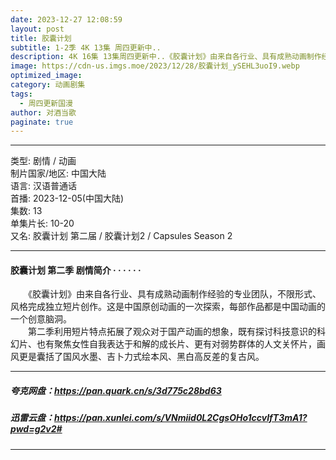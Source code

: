 ```yaml
---
date: 2023-12-27 12:08:59
layout: post
title: 胶囊计划
subtitle: 1-2季 4K 13集 周四更新中..
description: 4K 16集 13集周四更新中..《胶囊计划》由来自各行业、具有成熟动画制作经验的专业团队，不限形式、风格完成独立短片创作。这是中国原创动画的一次探索，每部作品都是中国动画的一个创意脑洞...
image: https://cdn-us.imgs.moe/2023/12/28/胶囊计划_ySEHL3uoI9.webp
optimized_image: 
category: 动画剧集
tags:
  - 周四更新国漫
author: 对酒当歌
paginate: true
---
```


---

类型: 剧情 / 动画  
制片国家/地区: 中国大陆  
语言: 汉语普通话  
首播: 2023-12-05(中国大陆)  
集数: 13  
单集片长: 10-20  
又名: 胶囊计划 第二届 / 胶囊计划2 / Capsules Season 2  

---

#### 胶囊计划 第二季 剧情简介 · · · · · ·

　　《胶囊计划》由来自各行业、具有成熟动画制作经验的专业团队，不限形式、风格完成独立短片创作。这是中国原创动画的一次探索，每部作品都是中国动画的一个创意脑洞。  
　　第二季利用短片特点拓展了观众对于国产动画的想象，既有探讨科技意识的科幻片、也有聚焦女性自我表达于和解的成长片、更有对弱势群体的人文关怀片，画风更是囊括了国风水墨、吉卜力式绘本风、黑白高反差的复古风。

---

##### 夸克网盘：<https://pan.quark.cn/s/3d775c28bd63>

##### 迅雷云盘：<https://pan.xunlei.com/s/VNmiid0L2CgsOHo1ccvIfT3mA1?pwd=g2v2#>

---
